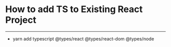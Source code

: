 # How to add TS to Existing React Project
---

- yarn add typescript @types/react @types/react-dom @types/node
